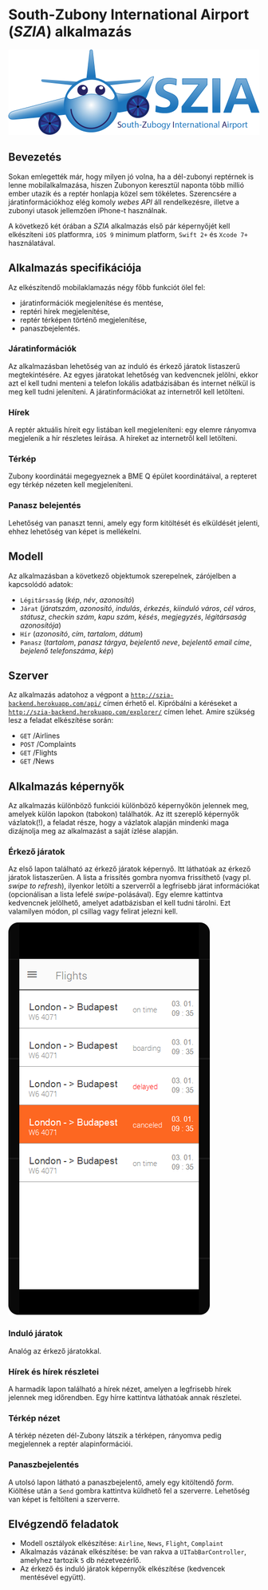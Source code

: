 # South-Zubony International Airport (*SZIA*) alkalmazás

![](img/logo.png)

## Bevezetés
Sokan emlegették már, hogy milyen jó volna, ha a dél-zubonyi reptérnek is lenne mobilalkalmazása, hiszen Zubonyon keresztül naponta több millió ember utazik és a reptér honlapja közel sem tökéletes. Szerencsére a járatinformációkhoz elég komoly *webes API* áll rendelkezésre, illetve a zubonyi utasok jellemzően iPhone-t használnak.

A következő két órában a *SZIA* alkalmazás első pár képernyőjét kell elkészíteni `iOS` platformra, `iOS 9` minimum platform, `Swift 2+` és `Xcode 7+` használatával.

## Alkalmazás specifikációja
Az elkészítendő mobilaklamazás négy főbb funkciót ölel fel:
  
  - járatinformációk megjelenítése és mentése,
  - reptéri hírek megjelenítése, 
  - reptér térképen történő megjelenítése,
  - panaszbejelentés.

### Járatinformációk
Az alkalmazásban lehetőség van az induló és érkező járatok listaszerű megtekintésére. Az egyes járatokat lehetőség van kedvencnek jelölni, ekkor azt el kell tudni menteni a telefon lokális adatbázisában és internet nélkül is meg kell tudni jeleníteni. A járatinformációkat az internetről kell letölteni.

### Hírek
A reptér aktuális híreit egy listában kell megjeleníteni: egy elemre rányomva megjelenik a hír részletes leírása. A híreket az internetről kell letölteni.

### Térkép
Zubony koordinátái megegyeznek a BME Q épület koordinátáival, a repteret egy térkép nézeten kell megjeleníteni.

### Panasz belejentés
Lehetőség van panaszt tenni, amely egy form kitöltését és elküldését jelenti, ehhez lehetőség van képet is mellékelni.

## Modell
Az alkalmazásban a következő objektumok szerepelnek, zárójelben a kapcsolódó adatok:

  - `Légitársaság` (*kép*, *név*, *azonosító*)
  - `Járat` (*járatszám*, *azonosító*, *indulás*, *érkezés*, *kiinduló város*, *cél város*, *státusz*, *checkin szám*, *kapu szám*, *késés*, *megjegyzés*, *légitársaság azonosítója*)
  - `Hír` (*azonosító*, *cím*, *tartalom*, *dátum*)
  - `Panasz` (*tartalom*, *panasz tárgya*, *bejelentő neve*, *bejelentő email címe*, *bejelenő telefonszáma*, *kép*)

## Szerver

Az alkalmazás adatohoz a végpont a [`http://szia-backend.herokuapp.com/api/`](http://szia-backend.herokuapp.com/api/) címen érhető el. Kipróbálni a kéréseket a [`http://szia-backend.herokuapp.com/explorer/`](http://szia-backend.herokuapp.com/explorer/) címen lehet. Amire szükség lesz a feladat elkészítése során:

- `GET` /Airlines
- `POST` /Complaints
- `GET` /Flights
- `GET` /News

## Alkalmazás képernyők
Az alkalmazás különböző funkciói különböző képernyőkön jelennek meg, amelyek külön lapokon (tabokon) találhatók. Az itt szereplő képernyők vázlatok(!), a feladat része, hogy a vázlatok alapján mindenki maga dizájnolja meg az alkalmazást a saját ízlése alapján.

### Érkező járatok
Az első lapon található az érkező járatok képernyő. Itt láthatóak az érkező járatok listaszerűen. A lista a frissítés gombra nyomva frissíthető (vagy pl. *swipe to refresh*), ilyenkor letölti a szerverről a legfrisebb járat információkat (opcionálisan a lista lefelé *swipe*-polásával). Egy elemre kattintva kedvencnek jelölhető, amelyet adatbázisban el kell tudni tárolni. Ezt valamilyen módon, pl csillag vagy felirat jelezni kell.

![](img/flight_list.png)


### Induló járatok
Analóg az érkező járatokkal.

### Hírek és hírek részletei
A harmadik lapon található a hírek nézet, amelyen a legfrisebb hírek jelennek meg időrendben. Egy hírre kattintva láthatóak annak részletei.

### Térkép nézet
A térkép nézeten dél-Zubony látszik a térképen, rányomva pedig megjelennek a reptér alapinformációi.

### Panaszbejelentés
A utolsó lapon látható a panaszbejelentő, amely egy kitöltendő *form*. Kiöltése után a `Send` gombra kattintva küldhető fel a szerverre. Lehetőség van képet is feltölteni a szerverre.

## Elvégzendő feladatok
  - Modell osztályok elkészítése: `Airline`, `News`, `Flight`, `Complaint`
  - Alkalmazás vázának elkészítése: be van rakva a `UITabBarController`, amelyhez tartozik `5` db nézetvezérlő. 
  - Az érkező és induló járatok képernyők elkészítése (kedvencek mentésével együtt).
